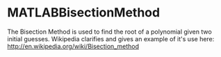 MATLABBisectionMethod
=====================

The Bisection Method is used to find the root of a polynomial given two initial guesses. Wikipedia clarifies and gives an example of it's use here: http://en.wikipedia.org/wiki/Bisection_method 
